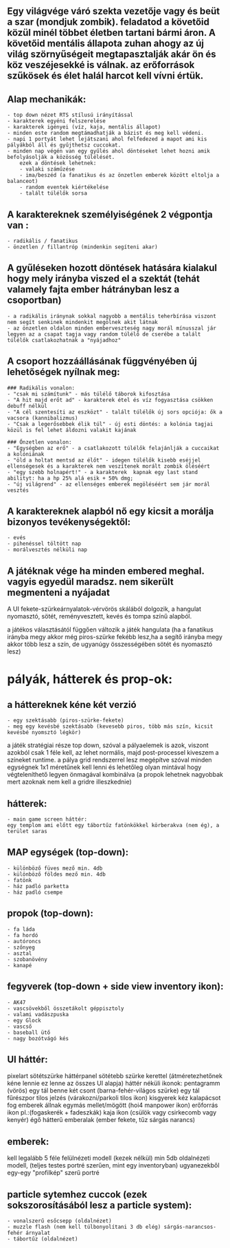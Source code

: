 

## Egy világvége váró szekta vezetője vagy és beüt a szar (mondjuk zombik). feladatod a követőid közül minél többet életben tartani bármi áron. A követőid mentális állapota zuhan ahogy az új világ szörnyűségeit megtapasztalják akár ön és köz veszéjesekké is válnak. az erőforrások szűkösek és élet halál harcot kell vívni értük.

## Alap mechanikák:
	- top down nézet RTS stílusú irányítással
	- karakterek egyéni felszerelése
	- karakterek igényei (víz, kaja, mentális állapot)
	- minden este random megtámadhatják a bázist és meg kell védeni.
	- napi 1 portyát lehet lejátszani ahol felfedezed a mapot ami kis pályákból áll és gyűjthetsz cuccokat.
	- minden nap végén van egy gyűlés ahol döntéseket lehet hozni amik befolyásolják a közösség túlélését.
		ezek a döntések lehetnek:
		- valaki száműzése
		- ima/beszéd (a fanatikus és az önzetlen emberek között eltolja a balanceot)
		- random eventek kiértékelése
		- talált túlélők sorsa

## A karaktereknek személyiségének 2 végpontja van :
	- radikális / fanatikus
	- önzetlen / fillantróp (mindenkin segíteni akar)


## A gyűléseken hozott döntések hatására kialakul hogy mely irányba viszed el a szektát (tehát valamely fajta ember hátrányban lesz a csoportban)
	- a radikális iránynak sokkal nagyobb a mentális teherbírása viszont nem segít senkinek mindenkit megölnek akit látnak
	- az önzetlen oldalon minden emberveszteség nagy morál mínusszal jár legyen az a csapat tagja vagy random túlélő de cserébe a talált túlélők csatlakozhatnak a "nyájadhoz"

## A csoport hozzáállásának függvényében új lehetőségek nyílnak meg:
	### Radikális vonalon:
	- "csak mi számítunk" - más túlélő táborok kifosztása
	- "A hit majd erőt ad" - karakterek étel és víz fogyasztása csökken debuff nélkül
	- "A cél szentesíti az eszközt" - talált túlélők új sors opciója: ők a vacsora (kannibalizmus)
	- "Csak a legerősebbek élik túl" - új esti döntés: a kolónia tagjai közül is fel lehet áldozni valakit kajának

	### Őnzetlen vonalon:
	- "Egységben az erő" - a csatlakozott túlélők felajánlják a cuccaikat a kolóniának
	- "öld a holtat mentsd az élőt" - idegen túlélők kisebb eséjjel ellenségesek és a karakterek nem veszítenek morált zombik öléséért
	- "egy szebb holnapért!" - a karakterek  kapnak egy last stand abilityt: ha a hp 25% alá esik + 50% dmg;
	- "új világrend" - az ellenséges emberek megöléséért sem jár morál vesztés

## A karaktereknek alapból nő egy kicsit a morálja bizonyos tevékenységektől:
	- evés
	- pihenéssel töltött nap
	- morálvesztés nélküli nap

## A játéknak vége ha minden embered meghal. vagyis egyedül maradsz. nem sikerült megmenteni a nyájadat



A UI fekete-szürkeárnyalatok-vérvörös skálából dolgozik, a hangulat nyomasztó, sötét, reményvesztett, kevés és tompa színű alapból.

a játékos választásától függően változik a játék hangulata (ha a fanatikus irányba megy akkor még piros-szürke fekébb lesz,ha a segítő irányba megy akkor több lesz a szín, de ugyanúgy összességében sötét és nyomasztó lesz)


# pályák, hátterek és prop-ok:
  ## a háttereknek kéne két verzió
	- egy szektásabb (piros-szürke-fekete)
	- meg egy kevésbé szektásabb (kevesebb piros, több más szín, kicsit kevésbé nyomsztó légkör) 
a játék stratégiai része top down, szóval a pályaelemek is azok, viszont azokból csak 1 féle kell, az lehet normális, majd post-processel kiveszem a színeket runtime.
a pálya grid rendszerrel lesz megépítve szóval minden egységnek 1x1 méretűnek kell lenni és lehetőleg olyan mintával hogy végteleníthető legyen önmagával kombinálva (a propok lehetnek nagyobbak mert azoknak nem kell a gridre illeszkednie)
## hátterek:
	- main game screen háttér:
	egy templom ami előtt egy tábortűz fatönkökkel körberakva (nem ég), a terület saras

## MAP egységek (top-down):
	- különböző füves mező min. 4db
	- különböző földes mező min. 4db
	- fatönk
	- ház padló parketta
	- ház padló csempe
 ## propok (top-down):
	- fa láda
	- fa hordó
	- autóroncs
	- szőnyeg
	- asztal
	- szobanövény
	- kanapé
	
## fegyverek (top-down + side view inventory ikon):
	- AK47
	- vascsövekből összetákolt géppisztoly
	- valami vadászpuska
	- egy Glock
	- vascső
	- baseball ütő
	- nagy bozótvágó kés

## UI háttér:
  pixelart sötétszürke háttérpanel sötétebb szürke kerettel (átméretezhetőnek kéne lennie ez lenne az összes UI alapja)
  háttér néküli ikonok:
  pentagramm (vörös)
  egy tál benne két csont (barna-fehér-világos szürke)
  egy tál fűrészpor
  tilos jelzés (várakozni/parkoli tilos ikon)
  kisgyerek kéz kalapácsot fog
  emberek állnak egymás mellet/mögött (hoi4 manpower ikon)
  erőforrás ikon pl.:(fogaskerék + fadeszkák)
  kaja ikon (csülök vagy csirkecomb vagy kenyér)
  égő hátterű emberalak (ember fekete, tűz sárgás narancs)


## emberek:
  kell legalább 5 féle felülnézeti modell (kezek nélkül)
  min 5db oldalnézeti modell, (teljes testes portré szerűen, mint egy inventoryban)
  ugyanezekből egy-egy "profilkép" szerű portré

## particle sytemhez cuccok (ezek sokszorosításából lesz a particle system):
	- vonalszerű esőcsepp (oldalnézet)
	- muzzle flash (nem kell túlbonyolítani 3 db elég) sárgás-narancsos-fehér árnyalat
	- tábortűz (oldalnézet)
	
